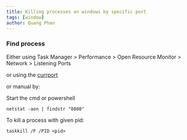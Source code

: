 ```yaml
---
title: Killing processes on windows by specific port
tags: [window]
author: Quang Phan
---
```


### Find process

Either using Task Manager > Performance > Open Resource Monitor > Network > Listening Ports

or using the [currport](http://www.nirsoft.net/utils/cports.html)

or manual by:

Start the cmd or powershell

```
netstat -aon | findstr "8080"
```

To kill a process with given pid:

```
taskkill /F /PID <pid>
```
